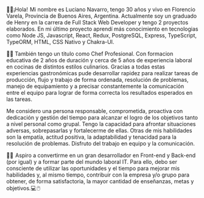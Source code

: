 

👋👋¡Hola!  Mi nombre es Luciano Navarro, tengo 30 años y vivo en Florencio Varela, Provincia de Buenos Aires, Argentina. Actualmente soy un graduado de Henry en la carrera de Full Stack Web Developer y tengo 2 proyectos elaborados. En mi último proyecto aprendí más conocimiento en tecnologias como Node JS, Javascript, React, Redux, PostgreSQL, Express, TypeScript, TypeORM​, HTML, CSS Nativo y Chakra-UI. 

👨‍🍳 También tengo un titulo como Chef Profesional. Con formacion educativa de 2 años de duración y cerca de 5 años de experiencia laboral en cocinas de distintos estilos culinarios. Gracias a todas estas experiencias gastronómicas pude desarrollar rapidez para realizar tareas de producción, flujo y trabajo de forma ordenada, resolución de problemas, manejo de equipamiento y a precisar constantemente la comunicación entre el equipo para lograr de forma correcta los resultados esperados en las tareas. 

Me considero una persona responsable, comprometida, proactiva con dedicación y gestión del tiempo para alcanzar el logro de los objetivos tanto a nivel personal como grupal. Tengo la capacidad para afrontar situaciones adversas, sobrepasarlas y fortalecerme de ellas. Otras de mis habilidades son la empatía, actitud positiva, la adaptabilidad y tenacidad para la resolución de problemas. Disfruto del trabajo en equipo y la comunicación.

👨‍💻  Aspiro a convertirme en un gran desarrollador en Front-end y Back-end (por igual) y a formar parte del mundo laboral IT. Para ello, debo ser consciente de utilizar las oportunidades y el tiempo para mejorar mis habilidades y, al mismo tiempo, contribuir con la empresa y/o grupo para obtener, de forma satisfactoria, la mayor cantidad de enseñanzas, metas y objetivos.💻 🖱️

